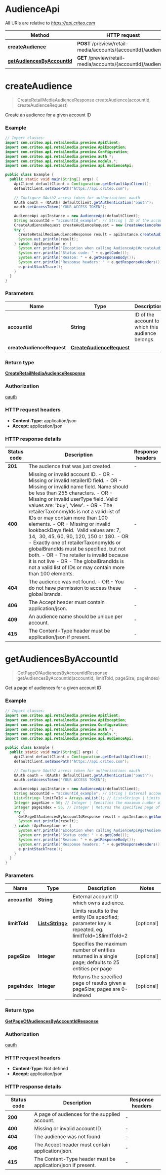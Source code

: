 # AudienceApi

All URIs are relative to *https://api.criteo.com*

Method | HTTP request | Description
------------- | ------------- | -------------
[**createAudience**](AudienceApi.md#createAudience) | **POST** /preview/retail-media/accounts/{accountId}/audiences | 
[**getAudiencesByAccountId**](AudienceApi.md#getAudiencesByAccountId) | **GET** /preview/retail-media/accounts/{accountId}/audiences | 


<a name="createAudience"></a>
# **createAudience**
> CreateRetailMediaAudienceResponse createAudience(accountId, createAudienceRequest)



Create an audience for a given account ID

### Example
```java
// Import classes:
import com.criteo.api.retailmedia.preview.ApiClient;
import com.criteo.api.retailmedia.preview.ApiException;
import com.criteo.api.retailmedia.preview.Configuration;
import com.criteo.api.retailmedia.preview.auth.*;
import com.criteo.api.retailmedia.preview.models.*;
import com.criteo.api.retailmedia.preview.api.AudienceApi;

public class Example {
  public static void main(String[] args) {
    ApiClient defaultClient = Configuration.getDefaultApiClient();
    defaultClient.setBasePath("https://api.criteo.com");
    
    // Configure OAuth2 access token for authorization: oauth
    OAuth oauth = (OAuth) defaultClient.getAuthentication("oauth");
    oauth.setAccessToken("YOUR ACCESS TOKEN");

    AudienceApi apiInstance = new AudienceApi(defaultClient);
    String accountId = "accountId_example"; // String | ID of the account to which this audience belongs.
    CreateAudienceRequest createAudienceRequest = new CreateAudienceRequest(); // CreateAudienceRequest | 
    try {
      CreateRetailMediaAudienceResponse result = apiInstance.createAudience(accountId, createAudienceRequest);
      System.out.println(result);
    } catch (ApiException e) {
      System.err.println("Exception when calling AudienceApi#createAudience");
      System.err.println("Status code: " + e.getCode());
      System.err.println("Reason: " + e.getResponseBody());
      System.err.println("Response headers: " + e.getResponseHeaders());
      e.printStackTrace();
    }
  }
}
```

### Parameters

Name | Type | Description  | Notes
------------- | ------------- | ------------- | -------------
 **accountId** | **String**| ID of the account to which this audience belongs. |
 **createAudienceRequest** | [**CreateAudienceRequest**](CreateAudienceRequest.md)|  |

### Return type

[**CreateRetailMediaAudienceResponse**](CreateRetailMediaAudienceResponse.md)

### Authorization

[oauth](../README.md#oauth)

### HTTP request headers

 - **Content-Type**: application/json
 - **Accept**: application/json

### HTTP response details
| Status code | Description | Response headers |
|-------------|-------------|------------------|
**201** | The audience that was just created. |  -  |
**400** | Missing or invalid account ID. - OR - Missing or invalid retailerID field. - OR - Missing or invalid name field. Name should be less than 255 characters. - OR - Missing or invalid userType field. Valid values are: &#39;buy&#39;, &#39;view&#39;. - OR - The retailerTaxonomyIds is not a valid list of IDs or may contain more than 100 elements. - OR - Missing or invalid lookbackDays field.  Valid values are: 7, 14,  30, 45, 60, 90, 120, 150 or 180. - OR - Exactly one of retailerTaxonomyIds or globalBrandIds must be specified, but not both. - OR - The retailer is invalid because it is not live - OR - The globalBrandIds is not a valid list of IDs or may contain more than 100 elements. |  -  |
**404** | The audience was not found. - OR - You do not have permission to access these global brands. |  -  |
**406** | The Accept header must contain application/json. |  -  |
**409** | An audience name should be unique per account. |  -  |
**415** | The Content-Type header must be application/json if present. |  -  |

<a name="getAudiencesByAccountId"></a>
# **getAudiencesByAccountId**
> GetPageOfAudiencesByAccountIdResponse getAudiencesByAccountId(accountId, limitToId, pageSize, pageIndex)



Get a page of audiences for a given account ID

### Example
```java
// Import classes:
import com.criteo.api.retailmedia.preview.ApiClient;
import com.criteo.api.retailmedia.preview.ApiException;
import com.criteo.api.retailmedia.preview.Configuration;
import com.criteo.api.retailmedia.preview.auth.*;
import com.criteo.api.retailmedia.preview.models.*;
import com.criteo.api.retailmedia.preview.api.AudienceApi;

public class Example {
  public static void main(String[] args) {
    ApiClient defaultClient = Configuration.getDefaultApiClient();
    defaultClient.setBasePath("https://api.criteo.com");
    
    // Configure OAuth2 access token for authorization: oauth
    OAuth oauth = (OAuth) defaultClient.getAuthentication("oauth");
    oauth.setAccessToken("YOUR ACCESS TOKEN");

    AudienceApi apiInstance = new AudienceApi(defaultClient);
    String accountId = "accountId_example"; // String | External account ID which owns audience.
    List<String> limitToId = Arrays.asList(); // List<String> | Limits results to the entity IDs specified; parameter key is repeated, eg. limitToId=1&limitToId=2
    Integer pageSize = 56; // Integer | Specifies the maximum number of entities returned in a single page; defaults to 25 entities per page
    Integer pageIndex = 56; // Integer | Returns the specified page of results given a pageSize; pages are 0-indexed
    try {
      GetPageOfAudiencesByAccountIdResponse result = apiInstance.getAudiencesByAccountId(accountId, limitToId, pageSize, pageIndex);
      System.out.println(result);
    } catch (ApiException e) {
      System.err.println("Exception when calling AudienceApi#getAudiencesByAccountId");
      System.err.println("Status code: " + e.getCode());
      System.err.println("Reason: " + e.getResponseBody());
      System.err.println("Response headers: " + e.getResponseHeaders());
      e.printStackTrace();
    }
  }
}
```

### Parameters

Name | Type | Description  | Notes
------------- | ------------- | ------------- | -------------
 **accountId** | **String**| External account ID which owns audience. |
 **limitToId** | [**List&lt;String&gt;**](String.md)| Limits results to the entity IDs specified; parameter key is repeated, eg. limitToId&#x3D;1&amp;limitToId&#x3D;2 | [optional]
 **pageSize** | **Integer**| Specifies the maximum number of entities returned in a single page; defaults to 25 entities per page | [optional]
 **pageIndex** | **Integer**| Returns the specified page of results given a pageSize; pages are 0-indexed | [optional]

### Return type

[**GetPageOfAudiencesByAccountIdResponse**](GetPageOfAudiencesByAccountIdResponse.md)

### Authorization

[oauth](../README.md#oauth)

### HTTP request headers

 - **Content-Type**: Not defined
 - **Accept**: application/json

### HTTP response details
| Status code | Description | Response headers |
|-------------|-------------|------------------|
**200** | A page of audiences for the supplied account. |  -  |
**400** | Missing or invalid account ID. |  -  |
**404** | The audience was not found. |  -  |
**406** | The Accept header must contain application/json. |  -  |
**415** | The Content-Type header must be application/json if present. |  -  |

